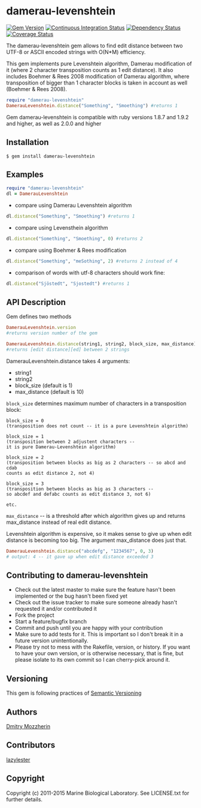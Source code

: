 damerau-levenshtein
===================

[![Gem Version][gem_svg]][gem]
[![Continuous Integration Status][ci_svg]][ci]
[![Dependency Status][dep_svg]][dep]
[![Coverage Status][cov_svg]][cov]

The damerau-levenshtein gem allows to find edit distance between two UTF-8
or ASCII encoded strings with O(N\*M) efficiency.

This gem implements pure Levenshtein algorithm, Damerau modification of it
(where 2 character transposition counts as 1 edit distance). It also includes
Boehmer & Rees 2008 modification of Damerau algorithm, where transposition
of bigger than 1 character blocks is taken in account as well
(Boehmer & Rees 2008).

```ruby
require "damerau-levenshtein"
DamerauLevenshtein.distance("Something", "Smoething") #returns 1
```

Gem damerau-levenshtein is compatible with ruby versions 1.8.7
and 1.9.2 and higher, as well as 2.0.0 and higher

Installation
------------

    $ gem install damerau-levenshtein

Examples
--------

```ruby
require "damerau-levenshtein"
dl = DamerauLevenshtein
```

* compare using Damerau Levenshtein algorithm

```ruby
dl.distance("Something", "Smoething") #returns 1
```

* compare using Levensthein algorithm

```ruby
dl.distance("Something", "Smoething", 0) #returns 2
```

* compare using Boehmer & Rees modification

```ruby
dl.distance("Something", "meSothing", 2) #returns 2 instead of 4
```

* comparison of words with utf-8 characters should work fine:

```ruby
dl.distance("Sjöstedt", "Sjostedt") #returns 1
```

API Description
-----------

Gem defines two methods

```ruby
DamerauLevenshtein.version
#returns version number of the gem

DamerauLevenshtein.distance(string1, string2, block_size, max_distance)
#returns [edit distance][ed] between 2 strings
```



DamerauLevenshtein.distance takes 4 arguments:

* string1
* string2
* block_size (default is 1)
* max_distance (default is 10)

`block_size` determines maximum number of characters in a transposition block:

    block_size = 0
    (transposition does not count -- it is a pure Levenshtein algorithm)

    block_size = 1
    (transposition between 2 adjustent characters --
    it is pure Damerau-Levenshtein algorithm)

    block_size = 2
    (transposition between blocks as big as 2 characters -- so abcd and cdab
    counts as edit distance 2, not 4)

    block_size = 3
    (transposition between blocks as big as 3 characters --
    so abcdef and defabc counts as edit distance 3, not 6)

    etc.

`max_distance` -- is a threshold after which algorithm gives up and
returns max_distance instead of real edit distance.

Levenshtein algorithm is expensive, so it makes sense to give up when edit
distance is becoming too big. The argument max_distance does just that.

```ruby
DamerauLevenshtein.distance("abcdefg", "1234567", 0, 3)
# output: 4 -- it gave up when edit distance exceeded 3
```

Contributing to damerau-levenshtein
-----------------------------------

* Check out the latest master to make sure the feature hasn't been
implemented or the bug hasn't been fixed yet
* Check out the issue tracker to make sure someone already hasn't requested
it and/or contributed it
* Fork the project
* Start a feature/bugfix branch
* Commit and push until you are happy with your contribution
* Make sure to add tests for it. This is important so I don't break it
in a future version unintentionally.
* Please try not to mess with the Rakefile, version, or history. If you want
to have your own version, or is otherwise necessary, that is fine, but please
isolate to its own commit so I can cherry-pick around it.

Versioning
----------

This gem is following practices of [Semantic Versioning][semver]

Authors
-------

[Dmitry Mozzherin][dimus]

Contributors
------------

[lazylester][lazylester]

Copyright
---------

Copyright (c) 2011-2015 Marine Biological Laboratory. See LICENSE.txt for
further details.

[gem_svg]: https://badge.fury.io/rb/damerau-levenshtein.svg
[gem]: http://badge.fury.io/rb/damerau-levenshtein
[ci_svg]: https://secure.travis-ci.org/GlobalNamesArchitecture/damerau-levenshtein.svg
[ci]: http://travis-ci.org/GlobalNamesArchitecture/damerau-levenshtein
[dep_svg]: https://gemnasium.com/GlobalNamesArchitecture/damerau-levenshtein.svg
[dep]: https://gemnasium.com/GlobalNamesArchitecture/damerau-levenshtein
[cov_svg]: https://coveralls.io/repos/GlobalNamesArchitecture/damerau-levenshtein/badge.svg?branch=master
[cov]: https://coveralls.io/r/GlobalNamesArchitecture/damerau-levenshtein?branch=master
[ed]: http://en.wikipedia.org/wiki/Edit_distance
[semver]: http://semver.org/
[dimus]: https://github.com/dimus
[lazylester]: https://github.com/lazylester

